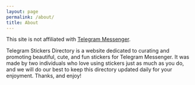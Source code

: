 ```yaml
---
layout: page
permalink: /about/
title: About
---
```


<div class="message">
  This site is not affiliated with <a href="https://telegram.org/" target="_blank">Telegram Messenger</a>.
</div>

Telegram Stickers Directory is a website dedicated to curating and promoting beautiful, cute, and fun stickers for Telegram Messenger. It was made by two individuals who love using stickers just as much as you do, and we will do our best to keep this directory updated daily for your enjoyment. Thanks, and enjoy!
